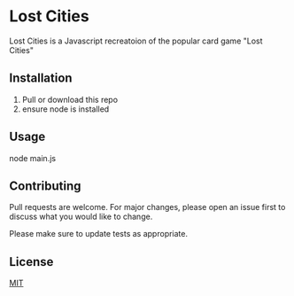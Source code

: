 # Lost Cities

Lost Cities is a Javascript recreatoion of the popular card game "Lost Cities"

## Installation

1. Pull or download this repo
2. ensure node is installed

## Usage

node main.js

## Contributing

Pull requests are welcome. For major changes, please open an issue first
to discuss what you would like to change.

Please make sure to update tests as appropriate.

## License

[MIT](https://choosealicense.com/licenses/mit/)